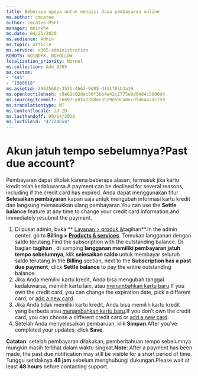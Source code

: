 ```yaml
---
title: Beberapa upaya untuk mengisi daya pembayaran online
ms.author: cmcatee
author: cmcatee-MSFT
manager: mnirkhe
ms.date: 04/21/2020
ms.audience: Admin
ms.topic: article
ms.service: o365-administration
ROBOTS: NOINDEX, NOFOLLOW
localization_priority: Normal
ms.collection: Adm_O365
ms.custom:
- "445"
- "1500018"
ms.assetid: 29635602-3521-4663-9d85-d111f85b3a19
ms.openlocfilehash: c0e62b02dec50f3bb4e42c1775e9d04d4c3806d4
ms.sourcegitcommit: c6692ce0fa1358ec3529e59ca0ecdfdea4cdc759
ms.translationtype: MT
ms.contentlocale: id-ID
ms.lasthandoff: 09/14/2020
ms.locfileid: "47724654"
---
```

# <a name="past-due-account"></a><span data-ttu-id="2c1f7-102">Akun jatuh tempo sebelumnya?</span><span class="sxs-lookup"><span data-stu-id="2c1f7-102">Past due account?</span></span>

<span data-ttu-id="2c1f7-103">Pembayaran dapat ditolak karena beberapa alasan, termasuk jika kartu kredit telah kedaluwarsa.</span><span class="sxs-lookup"><span data-stu-id="2c1f7-103">A payment can be declined for several reasons, including if the credit card has expired.</span></span> <span data-ttu-id="2c1f7-104">Anda dapat menggunakan fitur **Selesaikan pembayaran** kapan saja untuk mengubah informasi kartu kredit dan langsung memasukkan ulang pembayaran.</span><span class="sxs-lookup"><span data-stu-id="2c1f7-104">You can use the **Settle balance** feature at any time to change your credit card information and immediately resubmit the payment.</span></span>

1. <span data-ttu-id="2c1f7-105">Di pusat admin, buka \*\* [Layanan > produk &](https://go.microsoft.com/fwlink/p/?linkid=842054)tagihan\*\*.</span><span class="sxs-lookup"><span data-stu-id="2c1f7-105">In the admin center, go to **Billing > [Products & services](https://go.microsoft.com/fwlink/p/?linkid=842054)**.</span></span>
<span data-ttu-id="2c1f7-106">Temukan langganan dengan saldo terutang.</span><span class="sxs-lookup"><span data-stu-id="2c1f7-106">Find the subscription with the outstanding balance.</span></span> <span data-ttu-id="2c1f7-107">Di bagian **tagihan** , di samping **langganan memiliki pembayaran jatuh tempo sebelumnya**, klik **selesaikan saldo** untuk membayar seluruh saldo terutang.</span><span class="sxs-lookup"><span data-stu-id="2c1f7-107">In the **Billing** section, next to the **Subscription has a past due payment**, click **Settle balance** to pay the entire outstanding balance.</span></span>
2. <span data-ttu-id="2c1f7-108">Jika Anda memiliki kartu kredit, Anda bisa mengubah tanggal kedaluwarsa, memilih kartu lain, atau [menambahkan kartu baru](https://docs.microsoft.com/microsoft-365/commerce/billing-and-payments/manage-payment-methods?view=o365-worldwide).</span><span class="sxs-lookup"><span data-stu-id="2c1f7-108">If you own the credit card, you can change the expiration date, pick a different card, or [add a new card](https://docs.microsoft.com/microsoft-365/commerce/billing-and-payments/manage-payment-methods?view=o365-worldwide).</span></span>
3. <span data-ttu-id="2c1f7-109">Jika Anda tidak memiliki kartu kredit, Anda bisa memilih kartu kredit yang berbeda atau [menambahkan kartu baru](https://docs.microsoft.com/microsoft-365/commerce/billing-and-payments/manage-payment-methods?view=o365-worldwide).</span><span class="sxs-lookup"><span data-stu-id="2c1f7-109">If you don’t own the credit card, you can choose a different credit card or [add a new card](https://docs.microsoft.com/microsoft-365/commerce/billing-and-payments/manage-payment-methods?view=o365-worldwide).</span></span>
4. <span data-ttu-id="2c1f7-110">Setelah Anda menyelesaikan pembaruan, klik **Simpan**.</span><span class="sxs-lookup"><span data-stu-id="2c1f7-110">After you’ve completed your updates, click **Save**.</span></span>

<span data-ttu-id="2c1f7-111">**Catatan**: setelah pembayaran dilakukan, pemberitahuan tempo sebelumnya mungkin masih terlihat dalam waktu singkat.</span><span class="sxs-lookup"><span data-stu-id="2c1f7-111">**Note**: After a payment has been made, the past due notification may still be visible for a short period of time.</span></span> <span data-ttu-id="2c1f7-112">Tunggu setidaknya **48 jam** sebelum menghubungi dukungan.</span><span class="sxs-lookup"><span data-stu-id="2c1f7-112">Please wait at least **48 hours** before contacting support.</span></span>
